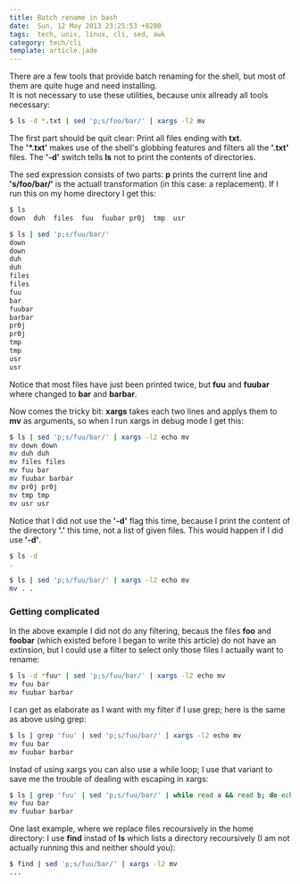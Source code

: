 ```yaml
---
title: Batch rename in bash
date:  Sun, 12 May 2013 23:25:53 +0200
tags:  tech, unix, linux, cli, sed, awk
category: tech/cli
template: article.jade
---
```


There are a few tools that provide batch renaming for the shell,
but most of them are quite huge and need installing.  
It is not necessary to use these utilities,
because unix allready all tools necessary:

```bash
$ ls -d *.txt | sed 'p;s/foo/bar/' | xargs -l2 mv
```

The first part should be quit clear: Print all files ending with
**txt**.     
The **'\*.txt'** makes use of the shell's globbing features
and filters all the **'.txt'** files.
The **'-d'** switch tells **ls** not to print the contents of directories.  


The sed expression consists of two parts: **p** prints
the current line and **'s/foo/bar/'** is the actuall transformation
(in this case: a replacement).
If I run this on my home directory I get this:

```bash
$ ls
down  duh  files  fuu  fuubar pr0j  tmp  usr

$ ls | sed 'p;s/fuu/bar/'
down
down
duh
duh
files
files
fuu
bar
fuubar
barbar
pr0j
pr0j
tmp
tmp
usr
usr
```

Notice that most files have just been printed twice,
but **fuu**  and **fuubar** where changed to **bar** and **barbar**.

Now comes the tricky bit: **xargs** takes each two lines 
and applys them to **mv** as arguments, 
so when I run xargs in debug mode I get this:

```bash
$ ls | sed 'p;s/fuu/bar/' | xargs -l2 echo mv 
mv down down
mv duh duh
mv files files
mv fuu bar
mv fuubar barbar
mv pr0j pr0j
mv tmp tmp
mv usr usr
```

Notice that I did not use the **'-d'** flag this time,
because I print the content of the directory **'.'** this time,
not a list of given files.
This would happen if I did use **'-d'**.

```bash
$ ls -d
.

$ ls | sed 'p;s/fuu/bar/' | xargs -l2 echo mv
mv . .
```

### Getting complicated

In the above example I did not do any filtering,
becaus the files **foo** and **foobar** 
(which existed before I began to write this article)
do not have an extinsion, but I could use a filter to select only those files I
actually want to rename:

```bash
$ ls -d *fuu* | sed 'p;s/fuu/bar/' | xargs -l2 echo mv
mv fuu bar
mv fuubar barbar
```

I can get as elaborate as I want with my filter if I use grep; 
here is the same as above using grep:

```bash
$ ls | grep 'fuu' | sed 'p;s/fuu/bar/' | xargs -l2 echo mv
mv fuu bar
mv fuubar barbar
```

Instad of using xargs you can also use a while loop;
I use that variant to save me the trouble of dealing with escaping in xargs:

```bash
$ ls | grep 'fuu' | sed 'p;s/fuu/bar/' | while read a && read b; do echo mv "$a" "$b"; done
mv fuu bar
mv fuubar barbar
```

One last example, where we replace files recoursively in the home directory:
I use **find** instad of **ls** which lists a directory recoursively
(I am not actually running this and neither should you):

```bash
$ find | sed 'p;s/fuu/bar/' | xargs -l2 mv
...
```
